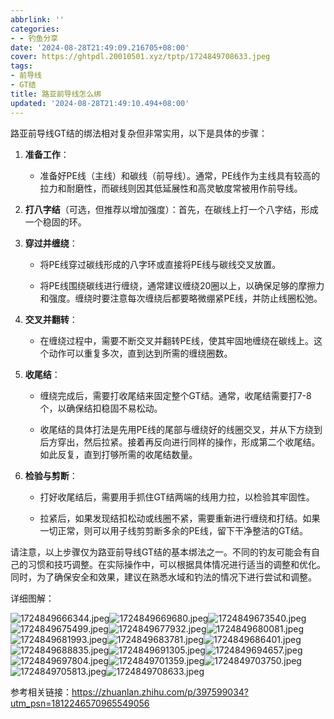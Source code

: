 ```yaml
---
abbrlink: ''
categories:
- - 钓鱼分享
date: '2024-08-28T21:49:09.216705+08:00'
cover: https://ghtpdl.20010501.xyz/tptp/1724849708633.jpeg
tags:
- 前导线
- GT结
title: 路亚前导线怎么绑
updated: '2024-08-28T21:49:10.494+08:00'
---
```

路亚前导线GT结的绑法相对复杂但非常实用，以下是具体的步骤：



1. **准备工作**：

   - 准备好PE线（主线）和碳线（前导线）。通常，PE线作为主线具有较高的拉力和耐磨性，而碳线则因其低延展性和高灵敏度常被用作前导线。



2. **打八字结**（可选，但推荐以增加强度）：首先，在碳线上打一个八字结，形成一个稳固的环。



3. **穿过并缠绕**：

   - 将PE线穿过碳线形成的八字环或直接将PE线与碳线交叉放置。

   - 将PE线围绕碳线进行缠绕，通常建议缠绕20圈以上，以确保足够的摩擦力和强度。缠绕时要注意每次缠绕后都要略微绷紧PE线，并防止线圈松弛。



4. **交叉并翻转**：

   - 在缠绕过程中，需要不断交叉并翻转PE线，使其牢固地缠绕在碳线上。这个动作可以重复多次，直到达到所需的缠绕圈数。



5. **收尾结**：

   - 缠绕完成后，需要打收尾结来固定整个GT结。通常，收尾结需要打7-8个，以确保结扣稳固不易松动。

   - 收尾结的具体打法是先用PE线的尾部与缠绕好的线圈交叉，并从下方绕到后方穿出，然后拉紧。接着再反向进行同样的操作，形成第二个收尾结。如此反复，直到打够所需的收尾结数量。



6. **检验与剪断**：

   - 打好收尾结后，需要用手抓住GT结两端的线用力拉，以检验其牢固性。

   - 拉紧后，如果发现结扣松动或线圈不紧，需要重新进行缠绕和打结。如果一切正常，则可以用子线剪剪断多余的PE线，留下干净整洁的GT结。



请注意，以上步骤仅为路亚前导线GT结的基本绑法之一。不同的钓友可能会有自己的习惯和技巧调整。在实际操作中，可以根据具体情况进行适当的调整和优化。同时，为了确保安全和效果，建议在熟悉水域和钓法的情况下进行尝试和调整。

详细图解：

![1724849666344.jpeg](https://ghtpdl.20010501.xyz/tptp/1724849666344.jpeg)![1724849669680.jpeg](https://ghtpdl.20010501.xyz/tptp/1724849669680.jpeg)![1724849673540.jpeg](https://ghtpdl.20010501.xyz/tptp/1724849673540.jpeg)![1724849675499.jpeg](https://ghtpdl.20010501.xyz/tptp/1724849675499.jpeg)![1724849677932.jpeg](https://ghtpdl.20010501.xyz/tptp/1724849677932.jpeg)![1724849680081.jpeg](https://ghtpdl.20010501.xyz/tptp/1724849680081.jpeg)![1724849681993.jpeg](https://ghtpdl.20010501.xyz/tptp/1724849681993.jpeg)![1724849683781.jpeg](https://ghtpdl.20010501.xyz/tptp/1724849683781.jpeg)![1724849686401.jpeg](https://ghtpdl.20010501.xyz/tptp/1724849686401.jpeg)![1724849688835.jpeg](https://ghtpdl.20010501.xyz/tptp/1724849688835.jpeg)![1724849691305.jpeg](https://ghtpdl.20010501.xyz/tptp/1724849691305.jpeg)![1724849694657.jpeg](https://ghtpdl.20010501.xyz/tptp/1724849694657.jpeg)![1724849697804.jpeg](https://ghtpdl.20010501.xyz/tptp/1724849697804.jpeg)![1724849701359.jpeg](https://ghtpdl.20010501.xyz/tptp/1724849701359.jpeg)![1724849703750.jpeg](https://ghtpdl.20010501.xyz/tptp/1724849703750.jpeg)![1724849705813.jpeg](https://ghtpdl.20010501.xyz/tptp/1724849705813.jpeg)![1724849708633.jpeg](https://ghtpdl.20010501.xyz/tptp/1724849708633.jpeg)

参考相关链接：https://zhuanlan.zhihu.com/p/397599034?utm_psn=1812246570965549056
